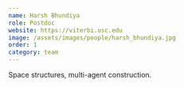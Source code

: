 ```yaml
---
name: Harsh Bhundiya
role: Postdoc
website: https://viterbi.usc.edu
image: /assets/images/people/harsh_bhundiya.jpg
order: 1
category: team
---
```


Space structures, multi-agent construction.
